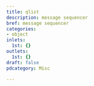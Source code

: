 ```yaml
---
title: qlist
description: message sequencer
bref: message sequencer
categories:
- object
inlets:
  1st: {}
outlets:
  1st: {}
draft: false
pdcategory: Misc

---
```


